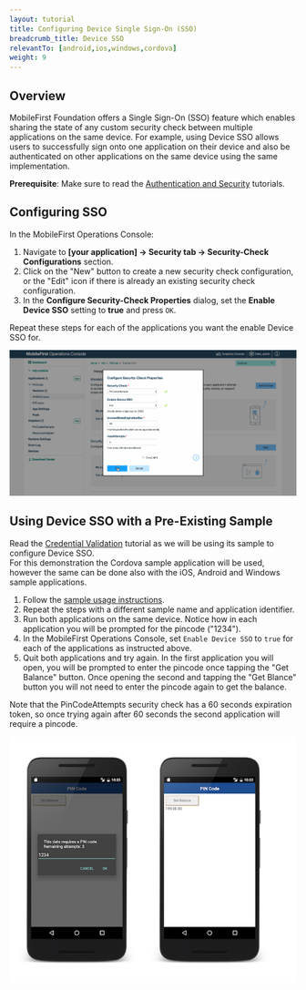 ```yaml
---
layout: tutorial
title: Configuring Device Single Sign-On (SSO)
breadcrumb_title: Device SSO
relevantTo: [android,ios,windows,cordova]
weight: 9
---
```

## Overview
MobileFirst Foundation offers a Single Sign-On (SSO) feature which enables sharing the state of any custom security check between multiple applications on the same device. For example, using Device SSO allows users to successfully sign onto one application on their device and also be authenticated on other applications on the same device using the same implementation.

**Prerequisite**: Make sure to read the [Authentication and Security](../) tutorials.

## Configuring SSO
In the MobileFirst Operations Console:

1. Navigate to **[your application] → Security tab →  Security-Check Configurations** section.
2. Click on the "New" button to create a new security check configuration, or the "Edit" icon if there is already an existing security check configuration.
3. In the **Configure Security-Check Properties** dialog, set the **Enable Device SSO** setting to **true** and press `OK`.

Repeat these steps for each of the applications you want the enable Device SSO for.

<img class="gifplayer" alt="Configuring Device SSO in the MobileFirst Operations Console" src="enable-device-sso.png"/>

## Using Device SSO with a Pre-Existing Sample
Read the  [Credential Validation](../credentials-validation/) tutorial as we will be using its sample to configure Device SSO.  
For this demonstration the Cordova sample application will be used, however the same can be done also with the iOS, Android and Windows sample applications.

1. Follow the [sample usage instructions](../credentials-validation/#cordova-sample-usage).
2. Repeat the steps with a different sample name and application identifier.
3. Run both applications on the same device. Notice how in each application you will be prompted for the pincode ("1234").
4. In the MobileFirst Operations Console, set `Enable Device SSO` to `true` for each of the applications as instructed above.
5. Quit both applications and try again. In the first application you will open, you will be prompted to enter the pincode once tapping the "Get Balance" button. Once opening the second and tapping the "Get Blance" button you will not need to enter the pincode again to get the balance.

Note that the PinCodeAttempts security check has a 60 seconds expiration token, so once trying again after 60 seconds the second application will require a pincode.

![pincode cordova sample application](pincode-attempts-cordova.png)

